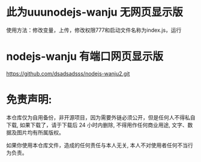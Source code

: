 # 此为uuunodejs-wanju 无网页显示版

使用方法：修改变量，上传，修改权限777和启动文件名称为index.js，运行


# nodejs-wanju 有端口网页显示版 

https://github.com/dsadsadsss/nodejs-wanju2.git


# 免责声明:

本仓库仅为自用备份，非开源项目，因为需要外链必须公开，但是任何人不得私自下载, 如果下载了，请于下载后 24 小时内删除, 不得用作任何商业用途, 文字、数据及图片均有所属版权。 

如果你使用本仓库文件，造成的任何责任与本人无关, 本人不对使用者任何不当行为负责。
